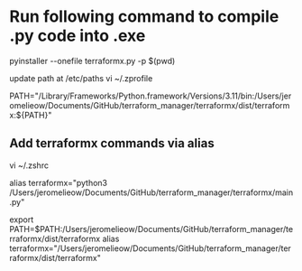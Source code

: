 # Run following command to compile .py code into .exe

pyinstaller --onefile terraformx.py -p $(pwd)

update path at /etc/paths
vi ~/.zprofile

PATH="/Library/Frameworks/Python.framework/Versions/3.11/bin:/Users/jeromelieow/Documents/GitHub/terraform_manager/terraformx/dist/terraformx:${PATH}"

## Add terraformx commands via alias

vi ~/.zshrc

alias terraformx="python3 /Users/jeromelieow/Documents/GitHub/terraform_manager/terraformx/main.py"

export PATH=$PATH:/Users/jeromelieow/Documents/GitHub/terraform_manager/terraformx/dist/terraformx
alias terraformx="/Users/jeromelieow/Documents/GitHub/terraform_manager/terraformx/dist/terraformx"
